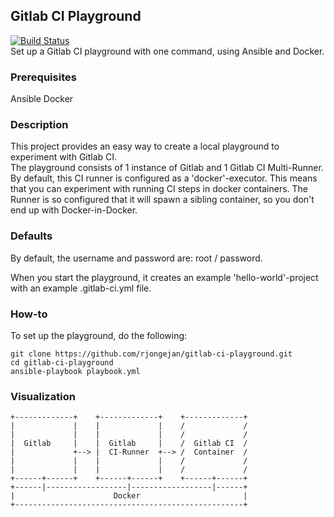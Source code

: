 ## Gitlab CI Playground
[![Build Status](https://travis-ci.org/rjongejan/gitlab-ci-playground.svg?branch=master)](https://travis-ci.org/rjongejan/gitlab-ci-playground)  
Set up a Gitlab CI playground with one command, using Ansible and Docker.  


### Prerequisites
Ansible
Docker

### Description
This project provides an easy way to create a local playground to experiment with Gitlab CI.  
The playground consists of 1 instance of Gitlab and 1 Gitlab CI Multi-Runner.
By default, this CI runner is configured as a 'docker'-executor.
This means that you can experiment with running CI steps in docker containers.
The Runner is so configured that it will spawn a sibling container, so you don't end up with Docker-in-Docker.


### Defaults
By default, the username and password are: root / password.

When you start the playground, it creates an example 'hello-world'-project with an example .gitlab-ci.yml file.


### How-to
To set up the playground, do the following:
```
git clone https://github.com/rjongejan/gitlab-ci-playground.git
cd gitlab-ci-playground
ansible-playbook playbook.yml
```

### Visualization
```
+-------------+    +-------------+    +-------------+
|             |    |             |    /             /
|             |    |             |    /             /
|  Gitlab     |    |  Gitlab     |    /  Gitlab CI  /
|             +--> |  CI-Runner  +--> /  Container  /
|             |    |             |    /             /
|             |    |             |    /             /
+------+------+    +------+------+    +------+------+
+------|------------------|------------------|------+
|                      Docker                       |
+---------------------------------------------------+
```
